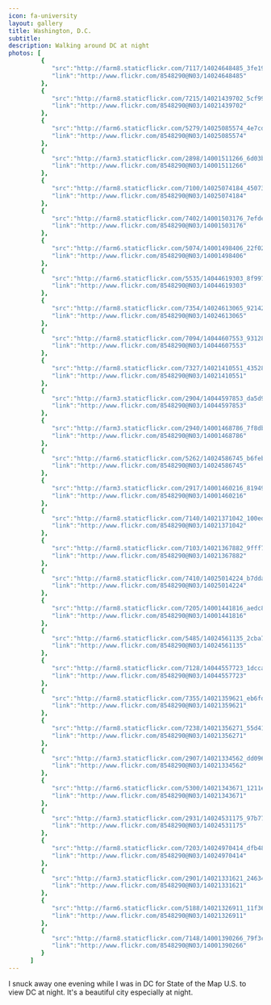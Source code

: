 ```yaml
---
icon: fa-university
layout: gallery
title: Washington, D.C.
subtitle:
description: Walking around DC at night
photos: [
         {
            "src":"http://farm8.staticflickr.com/7117/14024648485_3fe19ef18f_z.jpg",
            "link":"http://www.flickr.com/8548290@N03/14024648485"
         },
         {
            "src":"http://farm8.staticflickr.com/7215/14021439702_5cf99d4048_z.jpg",
            "link":"http://www.flickr.com/8548290@N03/14021439702"
         },
         {
            "src":"http://farm6.staticflickr.com/5279/14025085574_4e7cd2257a_z.jpg",
            "link":"http://www.flickr.com/8548290@N03/14025085574"
         },
         {
            "src":"http://farm3.staticflickr.com/2898/14001511266_6d03b818e6_z.jpg",
            "link":"http://www.flickr.com/8548290@N03/14001511266"
         },
         {
            "src":"http://farm8.staticflickr.com/7100/14025074184_45073ae61d_z.jpg",
            "link":"http://www.flickr.com/8548290@N03/14025074184"
         },
         {
            "src":"http://farm8.staticflickr.com/7402/14001503176_7efdeee156_z.jpg",
            "link":"http://www.flickr.com/8548290@N03/14001503176"
         },
         {
            "src":"http://farm6.staticflickr.com/5074/14001498406_22f0275752_z.jpg",
            "link":"http://www.flickr.com/8548290@N03/14001498406"
         },
         {
            "src":"http://farm6.staticflickr.com/5535/14044619303_8f99709108_z.jpg",
            "link":"http://www.flickr.com/8548290@N03/14044619303"
         },
         {
            "src":"http://farm8.staticflickr.com/7354/14024613065_9214223ac1_z.jpg",
            "link":"http://www.flickr.com/8548290@N03/14024613065"
         },
         {
            "src":"http://farm8.staticflickr.com/7094/14044607553_93128c98c9_z.jpg",
            "link":"http://www.flickr.com/8548290@N03/14044607553"
         },
         {
            "src":"http://farm8.staticflickr.com/7327/14021410551_43528d3106_z.jpg",
            "link":"http://www.flickr.com/8548290@N03/14021410551"
         },
         {
            "src":"http://farm3.staticflickr.com/2904/14044597853_da5d9d004e_z.jpg",
            "link":"http://www.flickr.com/8548290@N03/14044597853"
         },
         {
            "src":"http://farm3.staticflickr.com/2940/14001468786_7f8db2350c_z.jpg",
            "link":"http://www.flickr.com/8548290@N03/14001468786"
         },
         {
            "src":"http://farm6.staticflickr.com/5262/14024586745_b6febdbc8c_z.jpg",
            "link":"http://www.flickr.com/8548290@N03/14024586745"
         },
         {
            "src":"http://farm3.staticflickr.com/2917/14001460216_81949eacdb_z.jpg",
            "link":"http://www.flickr.com/8548290@N03/14001460216"
         },
         {
            "src":"http://farm8.staticflickr.com/7140/14021371042_100eda3554_z.jpg",
            "link":"http://www.flickr.com/8548290@N03/14021371042"
         },
         {
            "src":"http://farm8.staticflickr.com/7103/14021367882_9fff717e74_z.jpg",
            "link":"http://www.flickr.com/8548290@N03/14021367882"
         },
         {
            "src":"http://farm8.staticflickr.com/7410/14025014224_b7dda75c7b_z.jpg",
            "link":"http://www.flickr.com/8548290@N03/14025014224"
         },
         {
            "src":"http://farm8.staticflickr.com/7205/14001441816_aedc867f19_z.jpg",
            "link":"http://www.flickr.com/8548290@N03/14001441816"
         },
         {
            "src":"http://farm6.staticflickr.com/5485/14024561135_2cba734e4e_z.jpg",
            "link":"http://www.flickr.com/8548290@N03/14024561135"
         },
         {
            "src":"http://farm8.staticflickr.com/7128/14044557723_1dcca43112_z.jpg",
            "link":"http://www.flickr.com/8548290@N03/14044557723"
         },
         {
            "src":"http://farm8.staticflickr.com/7355/14021359621_eb6fd880ef_z.jpg",
            "link":"http://www.flickr.com/8548290@N03/14021359621"
         },
         {
            "src":"http://farm8.staticflickr.com/7238/14021356271_55d4191271_z.jpg",
            "link":"http://www.flickr.com/8548290@N03/14021356271"
         },
         {
            "src":"http://farm3.staticflickr.com/2907/14021334562_dd096d143e_z.jpg",
            "link":"http://www.flickr.com/8548290@N03/14021334562"
         },
         {
            "src":"http://farm6.staticflickr.com/5300/14021343671_1211ea9ece_z.jpg",
            "link":"http://www.flickr.com/8548290@N03/14021343671"
         },
         {
            "src":"http://farm3.staticflickr.com/2931/14024531175_97b772a602_z.jpg",
            "link":"http://www.flickr.com/8548290@N03/14024531175"
         },
         {
            "src":"http://farm8.staticflickr.com/7203/14024970414_dfb48b450d_z.jpg",
            "link":"http://www.flickr.com/8548290@N03/14024970414"
         },
         {
            "src":"http://farm3.staticflickr.com/2901/14021331621_24634e6672_z.jpg",
            "link":"http://www.flickr.com/8548290@N03/14021331621"
         },
         {
            "src":"http://farm6.staticflickr.com/5188/14021326911_11f3603c2c_z.jpg",
            "link":"http://www.flickr.com/8548290@N03/14021326911"
         },
         {
            "src":"http://farm8.staticflickr.com/7148/14001390266_79f3c6c9dd_z.jpg",
            "link":"http://www.flickr.com/8548290@N03/14001390266"
         }
      ]
---
```


I snuck away one evening while I was in DC for State of the Map U.S. to view DC at night. It's a beautiful city especially at night.
